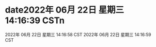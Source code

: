 # date2022年 06月 22日 星期三 14:16:39 CSTn
2022年 06月 22日 星期三 14:16:58 CST
2022年 06月 22日 星期三 14:16:59 CST
